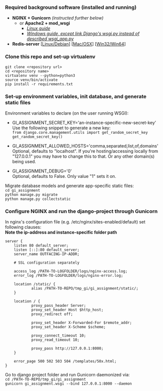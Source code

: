 ### Required background software (installed and running)  
* **NGINX + Gunicorn** *(instructed further below)* 
    * or **Apache2 + mod_wsgi**
        * *[Linux guide](https://docs.djangoproject.com/en/2.1/howto/deployment/wsgi/modwsgi/)* 
        * *[Windows guide, except link Django's wsgi.py instead of described wsgi_app.py](https://beamtic.com/installing-mod-wsgi-apache-windows)*
* **Redis-server** [[Linux/Debian](https://redislabs.com/ebook/appendix-a/a-1-installation-on-debian-or-ubuntu-linux/)] [[Mac/OSX](https://redislabs.com/ebook/appendix-a/a-2-installing-on-os-x/)] [[Win32/Win64](https://redislabs.com/ebook/appendix-a/a-3-installing-on-windows/)]  

### Clone this repo and set-up virtualenv
`git clone <repository url>`  
`cd <repository name>`  
`virtualenv venv --python=python3`  
`source venv/bin/activate`  
`pip install -r requirements.txt`  

### Set-up environment variables, init database, and generate static files
Environment variables to declare (on the user running WSGI):  
* GI_ASSIGNMENT_SECRET_KEY='an-instance-specific-new-secret-key'  
    Use the following snippet to generate a new key:  
    `from django.core.management.utils import get_random_secret_key`  
    `get_random_secret_key()`
      
* GI_ASSIGNMENT_ALLOWED_HOSTS='comma,separated,list,of,domains'  
    Optional, defaults to "localhost". If you're hosting/accessing locally from "127.0.0.1" you may have to change this to that. Or any other domain(s) being used.

* GI_ASSIGNMENT_DEBUG='0'  
    Optional, defaults to False. Only value "1" sets it on.

Migrate database models and generate app-specific static files:  
`cd gi_assignment`  
`python manage.py migrate`  
`python manage.py collectstatic`

### Configure NGINX and run the django-project through Gunicorn
In nginx's configuration file (e.g. /etc/nginx/sites-enabled/default) set following clauses:  
**Note the ip-address and instance-specific folder path**  

    server {
        listen 80 default_server;        
        listen [::]:80 default_server;
        server_name OUTFACING-IP-ADDR;  
        
        # SSL configuration separately
        
        access_log /PATH-TO-LOGFOLDER/logs/nginx-access.log;
        error_log /PATH-TO-LOGFOLDER/logs/nginx-error.log;
        
        location /static/ {
                alias /PATH-TO-REPO/tmp_gi/gi_assignment/static/;
        }
        
        location / {
                proxy_pass_header Server;
                proxy_set_header Host $http_host;
                proxy_redirect off;
                
                proxy_set_header X-Forwarded-For $remote_addr;
                proxy_set_header X-Scheme $scheme;
                
                proxy_connect_timeout 10;
                proxy_read_timeout 10;
                
                proxy_pass http://127.0.0.1:8000;
        }
        
        error_page 500 502 503 504 /templates/50x.html;
    }

Go to django project folder and run Gunicorn daemonized via:  
`cd /PATH-TO-REPO/tmp_gi/gi_assignment`  
`gunicorn gi_assignment.wsgi --bind 127.0.0.1:8000 --daemon`  
